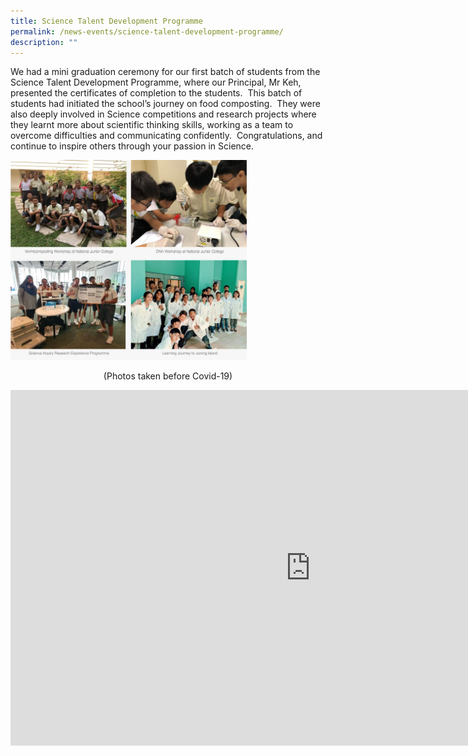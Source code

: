 ```yaml
---
title: Science Talent Development Programme
permalink: /news-events/science-talent-development-programme/
description: ""
---
```


We had a mini graduation ceremony for our first batch of students from the Science Talent Development Programme, where our Principal, Mr Keh, presented the certificates of completion to the students.&nbsp; This batch of students had initiated the school’s journey on food composting.&nbsp; They were also deeply involved in Science competitions and research projects where they learnt more about scientific thinking skills, working as a team to overcome difficulties and communicating confidently.&nbsp; Congratulations, and continue to inspire others through your passion in Science.

<style>  
img {  
  display: block;  
  margin-left: auto;  
  margin-right: auto;  
}  
</style>  
  
 
<img style="width:75%;" alt="Paris" src="/images/Science-TDP-1-768x649.jpg">
<p style="text-align:center;">(Photos taken before Covid-19)</p>


<iframe allowfullscreen="true" height="569" width="960" frameborder="0" src="https://docs.google.com/presentation/d/e/2PACX-1vSlPks0bVU6HvXvdLA9E0WeIllAHXoe_7HSlV6171l4xsyxlfDVJstuSo_f_BSvAL-y3irXh5Bvr0DS/embed?start=true&amp;loop=true&amp;delayms=10000"></iframe>